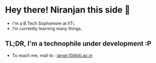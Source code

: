# Hey there! Niranjan this side 👋
- I'm a B.Tech Sophomore at IITi.
- I’m currently learning many things.
## TL;DR, I'm a technophile under development :P
- To reach me, mail to : jangir.10@iitj.ac.in

